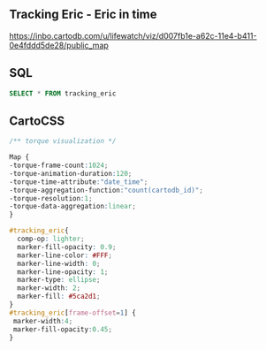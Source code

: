## Tracking Eric - Eric in time

<https://inbo.cartodb.com/u/lifewatch/viz/d007fb1e-a62c-11e4-b411-0e4fddd5de28/public_map>

## SQL

```SQL
SELECT * FROM tracking_eric
```

## CartoCSS

```CSS
/** torque visualization */

Map {
-torque-frame-count:1024;
-torque-animation-duration:120;
-torque-time-attribute:"date_time";
-torque-aggregation-function:"count(cartodb_id)";
-torque-resolution:1;
-torque-data-aggregation:linear;
}

#tracking_eric{
  comp-op: lighter;
  marker-fill-opacity: 0.9;
  marker-line-color: #FFF;
  marker-line-width: 0;
  marker-line-opacity: 1;
  marker-type: ellipse;
  marker-width: 2;
  marker-fill: #5ca2d1;
}
#tracking_eric[frame-offset=1] {
 marker-width:4;
 marker-fill-opacity:0.45; 
}
```
